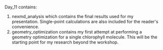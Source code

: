 Day_11 contains:
1. nexmd_analysis which contains the final results used for my presentation. Single-point calculations are also included for the reader's convenience.
2. geometry_optimization contains my first attempt at performing a geometry optimization for a single chlorophyll molecule. This will be the starting point for my research beyond the workshop.
